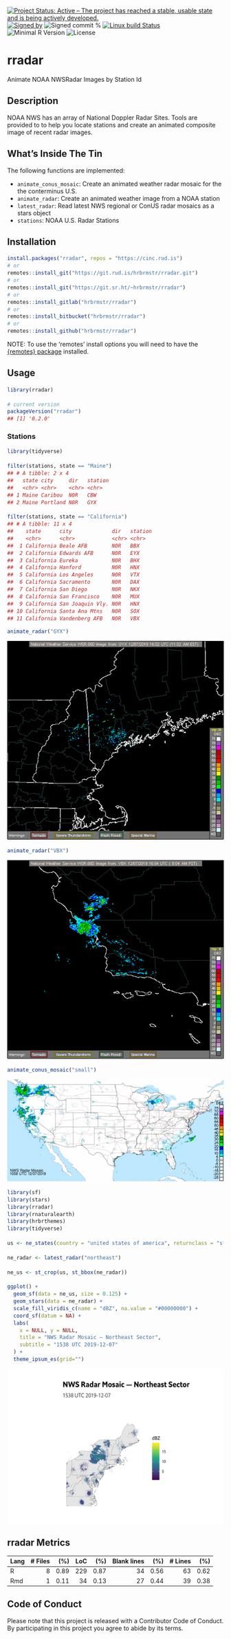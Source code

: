 
[![Project Status: Active – The project has reached a stable, usable
state and is being actively
developed.](https://www.repostatus.org/badges/latest/active.svg)](https://www.repostatus.org/#active)
[![Signed
by](https://img.shields.io/badge/Keybase-Verified-brightgreen.svg)](https://keybase.io/hrbrmstr)
![Signed commit
%](https://img.shields.io/badge/Signed_Commits-100%25-lightgrey.svg)
[![Linux build
Status](https://travis-ci.org/hrbrmstr/rradar.svg?branch=master)](https://travis-ci.org/hrbrmstr/rradar)  
![Minimal R
Version](https://img.shields.io/badge/R%3E%3D-3.2.0-blue.svg)
![License](https://img.shields.io/badge/License-MIT-blue.svg)

# rradar

Animate NOAA NWSRadar Images by Station Id

## Description

NOAA NWS has an array of National Doppler Radar Sites. Tools are
provided to to help you locate stations and create an animated composite
image of recent radar images.

## What’s Inside The Tin

The following functions are implemented:

  - `animate_conus_mosaic`: Create an animated weather radar mosaic for
    the the conterminus U.S.
  - `animate_radar`: Create an animated weather image from a NOAA
    station
  - `latest_radar`: Read latest NWS regional or ConUS radar mosaics as a
    stars object
  - `stations`: NOAA U.S. Radar Stations

## Installation

``` r
install.packages("rradar", repos = "https://cinc.rud.is")
# or
remotes::install_git("https://git.rud.is/hrbrmstr/rradar.git")
# or
remotes::install_git("https://git.sr.ht/~hrbrmstr/rradar")
# or
remotes::install_gitlab("hrbrmstr/rradar")
# or
remotes::install_bitbucket("hrbrmstr/rradar")
# or
remotes::install_github("hrbrmstr/rradar")
```

NOTE: To use the ‘remotes’ install options you will need to have the
[{remotes} package](https://github.com/r-lib/remotes) installed.

## Usage

``` r
library(rradar)

# current version
packageVersion("rradar")
## [1] '0.2.0'
```

### Stations

``` r
library(tidyverse)

filter(stations, state == "Maine")
## # A tibble: 2 x 4
##   state city     dir   station
##   <chr> <chr>    <chr> <chr>  
## 1 Maine Caribou  N0R   CBW    
## 2 Maine Portland N0R   GYX

filter(stations, state == "California")
## # A tibble: 11 x 4
##    state      city             dir   station
##    <chr>      <chr>            <chr> <chr>  
##  1 California Beale AFB        N0R   BBX    
##  2 California Edwards AFB      N0R   EYX    
##  3 California Eureka           N0R   BHX    
##  4 California Hanford          N0R   HNX    
##  5 California Los Angeles      N0R   VTX    
##  6 California Sacramento       N0R   DAX    
##  7 California San Diego        N0R   NKX    
##  8 California San Francisco    N0R   MUX    
##  9 California San Joaquin Vly. N0R   HNX    
## 10 California Santa Ana Mtns   N0R   SOX    
## 11 California Vandenberg AFB   N0R   VBX
```

``` r
animate_radar("GYX")
```

![](man/figures/README-right-coast-1.gif)<!-- -->

``` r
animate_radar("VBX")
```

![](man/figures/README-left-coast-1.gif)<!-- -->

``` r
animate_conus_mosaic("small")
```

![](man/figures/README-mosaic-1.gif)<!-- -->

``` r
library(sf)
library(stars)
library(rradar)
library(rnaturalearth)
library(hrbrthemes)
library(tidyverse)

us <- ne_states(country = "united states of america", returnclass = "sf")

ne_radar <- latest_radar("northeast")

ne_us <- st_crop(us, st_bbox(ne_radar))

ggplot() +
  geom_sf(data = ne_us, size = 0.125) +
  geom_stars(data = ne_radar) +
  scale_fill_viridis_c(name = "dBZ", na.value = "#00000000") +
  coord_sf(datum = NA) +
  labs(
    x = NULL, y = NULL,
    title = "NWS Radar Mosaic — Northeast Sector",
    subtitle = "1538 UTC 2019-12-07"
  ) +
  theme_ipsum_es(grid="")
```

<img src="man/figures/README-stars-1.png" width="672" />

## rradar Metrics

| Lang | \# Files |  (%) | LoC |  (%) | Blank lines |  (%) | \# Lines |  (%) |
| :--- | -------: | ---: | --: | ---: | ----------: | ---: | -------: | ---: |
| R    |        8 | 0.89 | 229 | 0.87 |          34 | 0.56 |       63 | 0.62 |
| Rmd  |        1 | 0.11 |  34 | 0.13 |          27 | 0.44 |       39 | 0.38 |

## Code of Conduct

Please note that this project is released with a Contributor Code of
Conduct. By participating in this project you agree to abide by its
terms.

